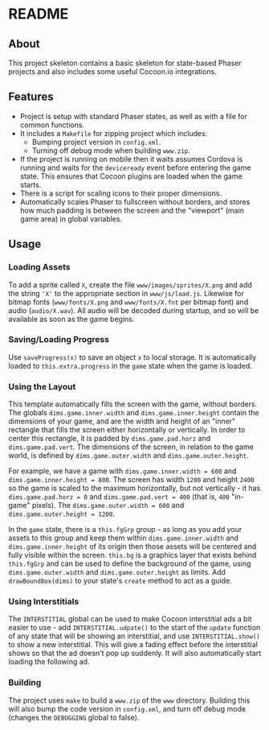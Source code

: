 README
======

About
-----

This project skeleton contains a basic skeleton for state-based Phaser projects
and also includes some useful Cocoon.io integrations.

Features
--------

* Project is setup with standard Phaser states, as well as with a file for
  common functions.
* It includes a `Makefile` for zipping project which includes:
    * Bumping project version in `config.xml`.
    * Turning off debug mode when building `www.zip`.
* If the project is running on mobile then it waits assumes Cordova is running
  and waits for the `deviceready` event before entering the game state. This
  ensures that Cocoon plugins are loaded when the game starts.
* There is a script for scaling icons to their proper dimensions.
* Automatically scales Phaser to fullscreen without borders, and stores how much
  padding is between the screen and the "viewport" (main game area) in global
  variables.

Usage
-----

### Loading Assets

To add a sprite called `X`, create the file `www/images/sprites/X.png` and add
the string `'X'` to the appropriate section in `www/js/load.js`. Likewise for
bitmap fonts (`www/fonts/X.png` and `www/fonts/X.fnt` per bitmap font) and audio
(`audio/X.wav`). All audio will be decoded during startup, and so will be
available as soon as the game begins.

### Saving/Loading Progress

Use `saveProgress(x)` to save an object `x` to local storage. It is
automatically loaded to `this.extra.progress` in the `game` state when the game
is loaded.

### Using the Layout

This template automatically fills the screen with the game, without borders. The
globals `dims.game.inner.width` and `dims.game.inner.height` contain the
dimensions of your game, and are the width and height of an "inner" rectangle
that fills the screen either horizontally or vertically. In order to center this
rectangle, it is padded by `dims.game.pad.horz` and `dims.game.pad.vert`. The
dimensions of the screen, in relation to the game world, is defined by
`dims.game.outer.width` and `dims.game.outer.height`.

For example, we have a game with `dims.game.inner.width = 600` and
`dims.game.inner.height = 800`. The screen has width `1200` and height `2400` so
the game is scaled to the maximum horizontally, but not vertically - it has
`dims.game.pad.horz = 0` and `dims.game.pad.vert = 400` (that is, `400`
"in-game" pixels). The `dims.game.outer.width = 600` and `dims.game.outer.height
= 1200`.

In the `game` state, there is a `this.fgGrp` group - as long as you add your
assets to this group and keep them within `dims.game.inner.width` and
`dims.game.inner.height` of its origin then those assets will be centered and
fully visible within the screen. `this.bg` is a graphics layer that exists
behind `this.fgGrp` and can be used to define the background of the game, using
`dims.game.outer.width` and `dims.game.outer.height` as limits. Add
`drawBoundBox(dims)` to your state's `create` method to act as a guide.

### Using Interstitials

The `INTERSTITIAL` global can be used to make Cocoon interstitial ads a bit
easier to use - add `INTERSTITIAL.udpate()` to the start of the `update`
function of any state that will be showing an interstitial, and use
`INTERSTITIAL.show()` to show a new interstitial. This will give a fading effect
before the interstitial shows so that the ad doesn't pop up suddenly. It will
also automatically start loading the following ad.

### Building

The project uses `make` to build a `www.zip` of the `www` directory. Building
this will also bump the code version in `config.xml`, and turn off debug mode
(changes the `DEBUGGING` global to false).
